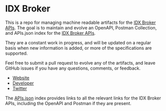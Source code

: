 # IDX BrokerThis is a repo for managing machine readable artifacts for the [IDX Broker APIs](http://www.idxbroker.com/). The goal is to maintain and evolve an OpenAPI, Postman Collection, and APIs.json index for the [IDX Broker APIs](http://www.idxbroker.com/).They are a constant work in progress, and will be updated on a regular basis when new information is added, or more of the specifications are supported.Feel free to submit a pull request to evolve any of the artifacts, and leave GitHub issues if you have any questions, comments, or feedback.- [Website](http://www.idxbroker.com/)- [Developer](http://www.idxbroker.com/)- [Twitter](https://twitter.com/idxbroker)The [APIs.json](https://github.com/api-evangelist/idx-broker/blob/master/apis.json) index provides links to all the relevant links for the IDX Broker APIs, including the OpenAPI and Postman if they are present.